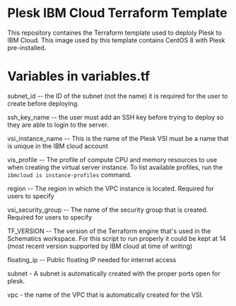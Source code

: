 # Plesk IBM Cloud Terraform Template
This repository containes the Terraform template used to deploly Plesk to IBM Cloud. This image used by this template contains CentOS 8 with Plesk pre-installed.

# Variables in variables.tf

subnet_id -- the ID of the subnet (not the name) it is required for the user to create before deploying.

ssh_key_name -- the user must add an SSH key before trying to deploy so they are able to login to the server.

vsi_instance_name -- This is the name of the Plesk VSI must be a name that is unique in the IBM cloud account

vis_profile -- The profile of compute CPU and memory resources to use when creating the virtual server instance. To list available profiles, run the `ibmcloud is instance-profiles` command.

region -- The region in which the VPC instance is located. Required for users to specify

vsi_security_group -- The name of the security group that is created. Required for users to specify

TF_VERSION -- The version of the Terraform engine that's used in the Schematics workspace. For this script to run properly it could be kept at 14 (most recent version supported by IBM cloud at time of writing)

floating_ip -- Public floating IP needed for internet access

subnet - A subnet is automatically created with the proper ports open for plesk.

vpc - the name of the VPC that is automatically created for the VSI. 

